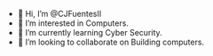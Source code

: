 - 👋 Hi, I’m @CJFuentesII
- 👀 I’m interested in Computers.
- 🌱 I’m currently learning Cyber Security.
- 💞️ I’m looking to collaborate on Building computers.
